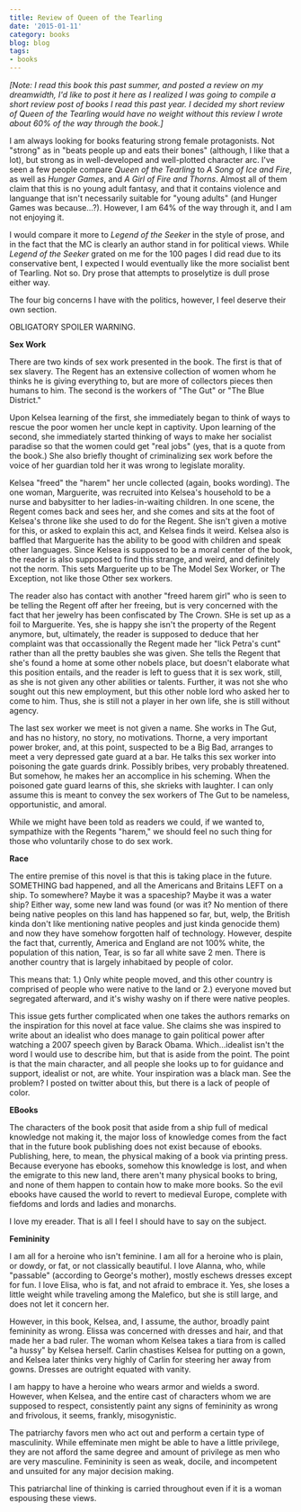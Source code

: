 ```yaml
---
title: Review of Queen of the Tearling
date: '2015-01-11'
category: books
blog: blog
tags:
- books
---
```


<em>[Note: I read this book this past summer, and posted a review on my dreamwidth, I'd like to post it here as I realized I was going to compile a short review post of books I read this past year. I decided my short review of Queen of the Tearling would have no weight without this review I wrote about 60% of the way through the book.]</em>

I am always looking for books featuring strong female protagonists. Not "strong" as in "beats people up and eats their bones" (although, I like that a lot), but strong as in well-developed and well-plotted character arc. I've seen a few people compare <i>Queen of the Tearling</i> to <em>A Song of Ice and Fire</em>, as well as<em> Hunger Games</em>, and<em> A Girl of Fire and Thorns</em>. Almost all of them claim that this is no young adult fantasy, and that it contains violence and languange that isn't necessarily suitable for "young adults" (and Hunger Games was because...?). However, I am 64% of the way through it, and I am not enjoying it.

<!--more-->

I would compare it more to<em> Legend of the Seeker </em>in the style of prose, and in the fact that the MC is clearly an author stand in for political views. While<em> Legend of the Seeker</em> grated on me for the 100 pages I did read due to its conservative bent, I expected I would eventually like the more socialist bent of Tearling. Not so. Dry prose that attempts to proselytize is dull prose either way.

The four big concerns I have with the politics, however, I feel deserve their own section.

OBLIGATORY SPOILER WARNING.

<strong>Sex Work</strong>

There are two kinds of sex work presented in the book. The first is that of sex slavery. The Regent has an extensive collection of women whom he thinks he is giving everything to, but are more of collectors pieces then humans to him. The second is the workers of "The Gut" or "The Blue District."

Upon Kelsea learning of the first, she immediately began to think of ways to rescue the poor women her uncle kept in captivity. Upon learning of the second, she immediately started thinking of ways to make her socialist paradise so that the women could get "real jobs" (yes, that is a quote from the book.) She also briefly thought of criminalizing sex work before the voice of her guardian told her it was wrong to legislate morality.

Kelsea "freed" the "harem" her uncle collected (again, books wording). The one woman, Marguerite, was recruited into Kelsea's household to be a nurse and babysitter to her ladies-in-waiting children. In one scene, the Regent comes back and sees her, and she comes and sits at the foot of Kelsea's throne like she used to do for the Regent. She isn't given a motive for this, or asked to explain this act, and Kelsea finds it weird. Kelsea also is baffled that Marguerite has the ability to be good with children and speak other languages. Since Kelsea is supposed to be a moral center of the book, the reader is also supposed to find this strange, and weird, and definitely not the norm. This sets Marguerite up to be The Model Sex Worker, or The Exception, not like those Other sex workers.

The reader also has contact with another "freed harem girl" who is seen to be telling the Regent off after her freeing, but is very concerned with the fact that her jewelry has been confiscated by The Crown. SHe is set up as a foil to Marguerite. Yes, she is happy she isn't the property of the Regent anymore, but, ultimately, the reader is supposed to deduce that her complaint was that occassionally the Regent made her "lick Petra's cunt" rather than all the pretty baubles she was given. She tells the Regent that she's found a home at some other nobels place, but doesn't elaborate what this position entails, and the reader is left to guess that it is sex work, still, as she is not given any other abilities or talents. Further, it was not she who sought out this new employment, but this other noble lord who asked her to come to him. Thus, she is still not a player in her own life, she is still without agency.

The last sex worker we meet is not given a name. She works in The Gut, and has no history, no story, no motivations. Thorne, a very important power broker, and, at this point, suspected to be a Big Bad, arranges to meet a very depressed gate guard at a bar. He talks this sex worker into poisoning the gate guards drink. Possibly bribes, very probably threatened. But somehow, he makes her an accomplice in his scheming. When the poisoned gate guard learns of this, she skrieks with laughter. I can only assume this is meant to convey the sex workers of The Gut to be nameless, opportunistic, and amoral.

While we might have been told as readers we could, if we wanted to, sympathize with the Regents "harem," we should feel no such thing for those who voluntarily chose to do sex work.

<strong>Race</strong>

The entire premise of this novel is that this is taking place in the future. SOMETHING bad happened, and all the Americans and Britains LEFT on a ship. To somewhere? Maybe it was a spaceship? Maybe it was a water ship? Either way, some new land was found (or was it? No mention of there being native peoples on this land has happened so far, but, welp, the British kinda don't like mentioning native peoples and just kinda genocide them) and now they have somehow forgotten half of technology. However, despite the fact that, currently, America and England are not 100% white, the population of this nation, Tear, is so far all white save 2 men. There is another country that is largely inhabitaed by people of color.

This means that: 1.) Only white people moved, and this other country is comprised of people who were native to the land or 2.) everyone moved but segregated afterward, and it's wishy washy on if there were native peoples.

This issue gets further complicated when one takes the authors remarks on the inspiration for this novel at face value. She claims she was inspired to write about an idealist who does manage to gain political power after watching a 2007 speech given by Barack Obama. Which...idealist isn't the word I would use to describe him, but that is aside from the point. The point is that the main character, and all people she looks up to for guidance and support, idealist or not, are white. Your inspiration was a black man. See the problem?
I posted on twitter about this, but there is a lack of people of color.

<strong>EBooks</strong>

The characters of the book posit that aside from a ship full of medical knowledge not making it, the major loss of knowledge comes from the fact that in the future book publishing does not exist because of ebooks. Publishing, here, to mean, the physical making of a book via printing press. Because everyone has ebooks, somehow this knowledge is lost, and when the emigrate to this new land, there aren't many physical books to bring, and none of them happen to contain how to make more books. So the evil ebooks have caused the world to revert to medieval Europe, complete with fiefdoms and lords and ladies and monarchs.

I love my ereader. That is all I feel I should have to say on the subject.

<strong>Femininity</strong>

I am all for a heroine who isn't feminine. I am all for a heroine who is plain, or dowdy, or fat, or not classically beautiful. I love Alanna, who, while "passable" (according to George's mother), mostly eschews dresses except for fun. I love Elisa, who is fat, and not afraid to embrace it. Yes, she loses a little weight while traveling among the Malefico, but she is still large, and does not let it concern her.

However, in this book, Kelsea, and, I assume, the author, broadly paint femininity as wrong. Elissa was concerned with dresses and hair, and that made her a bad ruler. The woman whom Kelsea takes a tiara from is called "a hussy" by Kelsea herself. Carlin chastises Kelsea for putting on a gown, and Kelsea later thinks very highly of Carlin for steering her away from gowns. Dresses are outright equated with vanity.

I am happy to have a heroine who wears armor and wields a sword. However, when Kelsea, and the entire cast of characters whom we are supposed to respect, consistently paint any signs of femininity as wrong and frivolous, it seems, frankly, misogynistic.

The patriarchy favors men who act out and perform a certain type of masculinity. While effeminate men might be able to have a little privilege, they are not afford the same degree and amount of privilege as men who are very masculine. Femininity is seen as weak, docile, and incompetent and unsuited for any major decision making.

This patriarchal line of thinking is carried throughout even if it is a woman espousing these views.
